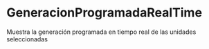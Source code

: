 # GeneracionProgramadaRealTime
Muestra la generación programada en tiempo real de las unidades seleccionadas 
